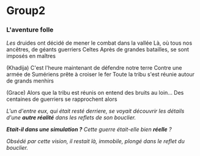 # Group2

###  L'aventure folle 

*Les* druides ont décidé de mener le combat dans la vallée
Là, où tous nos ancêtres, de géants guerriers Celtes
Après de grandes batailles, se sont imposés en maîtres

(Khadija)
C'est l'heure maintenant de défendre notre terre
Contre une armée de Sumériens prête à croiser le fer
Toute la tribu s'est réunie autour de grands menhirs


(Grace) Alors que la tribu est réunis
on entend des bruits au loin...
Des centaines de guerriers se rapprochent alors


*L'un d'entre eux, qui était resté derriere, se voyait découvrir les détails d'une __autre réalité__ dans les reflets de son bouclier.*

*__Etait-il dans une simulation ?__ Cette guerre était-elle bien __réelle__ ?*

*Obsédé par cette vision, il restait là, immobile, plongé dans le reflet du bouclier.*






